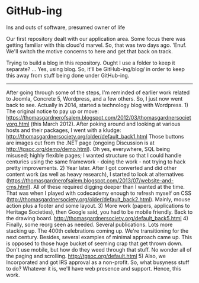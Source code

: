 # GitHub-ing
Ins and outs of software, presumed owner of life 

Our first repository dealt with our application area. Some focus there was getting familiar with this cloud'd marvel. So, that was two days ago. 'Enuf. We'll switch the motive concerns to here and get that back on track. 

Trying to build a blog in this repository. Ought I use a folder to keep it separate? ... Yes, using blog. So, it'll be GitHub-ing/blog/ in order to keep this away from stuff being done under GitHub-ing. 

---

After going through some of the steps, I'm reminded of earlier work related to Joomla, Concrete 5, Wordpress, and a few others. So, I just now went back to see. Actually in 2014, started a technology blog with Wordpress. 1) The original notice to pay up or move: https://thomasgardnerofsalem.blogspot.com/2012/03/thomasgardnersocietyorg.html (this March 2012). After poking around and looking at various hosts and their packages, I went with a kludge: http://thomasgardnersociety.org/older/default_back1.html Those buttons are images cut from the .NET page (ongoing Discussion is at http://tgsoc.org/demo/demo.html). Oh yes, everywhere, SQL being misused; highly flexible pages; I wanted structure so that I could handle centuries using the same framework - doing the work - not trying to hack pretty improvements. 2) Year later. After I got converted and did other content work (as well as heavy research), I started to look at alternatives (https://thomasgardnerofsalem.blogspot.com/2013/07/website-and-cms.html). All of these required digging deeper than I wanted at the time. That was when I played with codecademy enough to refresh myself on CSS (http://thomasgardnersociety.org/older/default_back2.html). Mainly, mouse action plus a footer and some layout. 3) More work (papers, applications to Heritage Societies), then Google said, you had to be mobile friendly. Back to the drawing board. http://thomasgardnersociety.org/default_back5.html 4) Finally, some reorg seen as needed. Several publications. Lots more stacking up. The 400th celebrations coming up. We're transitioning for the next century. Besides, several examples of minimal approach came up. This is opposed to those huge bucket of seeming crap that get thrown down. Don't use mobile, but how do they weed through that stuff. No wonder all of the paging and scrolling. http://tgsoc.org/default.html 5) Also, we Incorporated and got IRS approval as a non-profit. So, what busyness stuff to do? Whatever it is, we'll have web presence and support. Hence, this work.  
